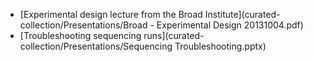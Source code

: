 - [Experimental design lecture from the Broad Institute](curated-collection/Presentations/Broad - Experimental Design 20131004.pdf)
- [Troubleshooting sequencing runs](curated-collection/Presentations/Sequencing Troubleshooting.pptx)